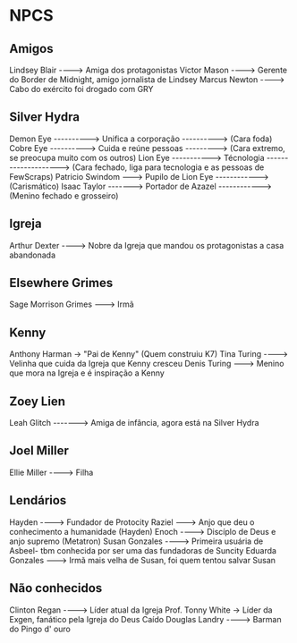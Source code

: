 # NPCS

## Amigos

Lindsey Blair ----> Amiga dos protagonistas
Victor Mason ----> Gerente do Border de Midnight, amigo jornalista de Lindsey
Marcus Newton ----> Cabo do exército foi drogado com GRY

## Silver Hydra

Demon Eye ----------> Unifica a corporação ----------> (Cara foda)
Cobre Eye ----------> Cuida e reúne pessoas ---------> (Cara extremo, se preocupa muito com os outros)
Lion Eye -----------> Técnologia --------------------> (Cara fechado, liga para tecnologia e as pessoas de FewScraps)
Patricio Swindom ---> Pupilo de Lion Eye ------------> (Carismático)
Isaac Taylor -------> Portador de Azazel ------------> (Menino fechado e grosseiro)

## Igreja

Arthur Dexter ----> Nobre da Igreja que mandou os protagonistas a casa abandonada

## Elsewhere Grimes

Sage Morrison Grimes ---> Irmã

## Kenny

Anthony Harman -> "Pai de Kenny" (Quem construiu K7)
Tina Turing ----> Velinha que cuida da Igreja que Kenny cresceu
Denis Turing ---> Menino que mora na Igreja e é inspiração a Kenny

## Zoey Lien

Leah Glitch -------> Amiga de infância, agora está na Silver Hydra

## Joel Miller

Ellie Miller ----> Filha

## Lendários

Hayden ----> Fundador de Protocity
Raziel ---> Anjo que deu o conhecimento a humanidade (Hayden)
Enoch ----> Discíplo de Deus e anjo supremo (Metatron)
Susan Gonzales ----> Primeira usuária de Asbeel- tbm conhecida por ser uma das fundadoras de Suncity
    Eduarda Gonzales ---> Irmã mais velha de Susan, foi quem tentou salvar Susan

## Não conhecidos

Clinton Regan ----> Líder atual da Igreja
Prof. Tonny White -> Líder da Exgen, fanático pela Igreja do Deus Caído
Douglas Landry ----> Barman do Pingo d' ouro

